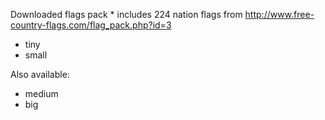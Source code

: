 Downloaded flags pack * includes 224 nation flags from http://www.free-country-flags.com/flag_pack.php?id=3

- tiny
- small

Also available:
- medium
- big
